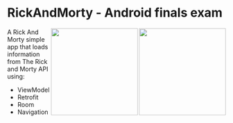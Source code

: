 # RickAndMorty - Android finals exam


<img align="right" src="https://github.com/sberoch/RickAndMorty-AndroidArchitectureSample/raw/master/assets/characters.jpg" width="200">
<img align="right" src="https://github.com/sberoch/RickAndMorty-AndroidArchitectureSample/raw/master/assets/detail.jpg" width="200">

A Rick And Morty simple app that loads information from The Rick and Morty API
using:
 * ViewModel
 * Retrofit
 * Room
 * Navigation

